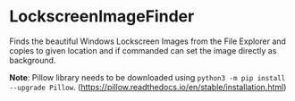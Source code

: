 # LockscreenImageFinder
Finds the beautiful Windows Lockscreen Images from the File Explorer and copies to given location and if commanded can set the image directly as background.

**Note**: Pillow library needs to be downloaded using <code>python3 -m pip install --upgrade Pillow</code>. (https://pillow.readthedocs.io/en/stable/installation.html)

